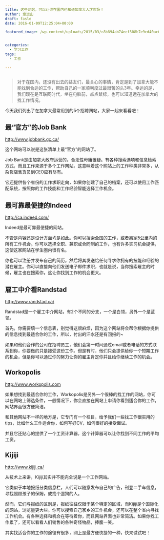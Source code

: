 ```yaml
---
title: 这些网站，可以让你在国内也知道加拿大人才市场！
author: 童远山
draft: fasle
date: 2016-01-09T12:25:04+00:00

featured_image: /wp-content/uploads/2015/03/c8b894ab74ecf308b7e9cd40ac0eafb4.jpeg


categories:
  - 学习工作
tags:
  - 工作

---
```

<img decoding="async" src="http://52sask.qiniudn.com/uploads/article/20150204/c8b894ab74ecf308b7e9cd40ac0eafb4.jpeg" alt="" />

<div>
  <blockquote>
    <p>
      对于在国内，还没有出去的益友们，最关心的事情，肯定是到了加拿大能不能找到合适的工作，帮助自己的一家顺利度过最艰苦的头3年。幸运的是，我们现在是互联网时代，坐在电脑前，点点鼠标，也可以知道远在加拿大的找工作情况。
    </p>
  </blockquote>
  
  <p>
    今天我们列出了在加拿大最常用到的5个招聘网站，大家一起来看看吧！
  </p>
  
  <h2>
    最“官方”的Job Bank
  </h2>
  
  <p>
    <a href="http://www.jobbank.gc.ca/" target="_blank">http://www.jobbank.gc.ca/</a>
  </p>
  
  <p>
    这个网站可以说是这张清单上最“官方”的网站了。
  </p>
  
  <p>
    Job Bank是由加拿大政府运营的，合法性毋庸置疑。有各种搜索选项和信息检索方式，而且工作来源于多个工作网站。这意味着这个网站上的工作种类非常多，从杂货店售货员到CEO应有尽有。
  </p>
  
  <p>
    它还提供各个省份的工作求职走向，如果你创建了自己的档案，还可以使用工作匹配系统，按照你的工作技能和工作经验智能选择工作机会。
  </p>
  
  <h2>
    最可靠最便捷的Indeed
  </h2>
  
  <p>
    <a title="http://ca.indeed.com/" href="http://ca.indeed.com/" target="_blank">http://ca.indeed.com/</a>
  </p>
  
  <p>
    Indeed是最可靠最便捷的网站。
  </p>
  
  <p>
    不管是内容还是设计方面均是如此。你可以搜索全国的工作，或者离家5公里内的所有工作机会。你可以选择全职、兼职或合同制的工作，也有许多实习机会提供，这使这家网站在学生圈内很有名。
  </p>
  
  <p>
    你也可以注册并发布自己的简历，然后将其发送给任何寻求你拥有的技能和经验的潜在雇主。你可以直接向他们发送电子邮件求职，也就是说，当你搜索雇主的时候，雇主也在搜索你，这让你找到工作的机会更大。
  </p>
  
  <h2>
    雇工中介看Randstad
  </h2>
  
  <p>
    <a title="http://www.randstad.ca/" href="http://www.randstad.ca/" target="_blank">http://www.randstad.ca/</a>
  </p>
  
  <p>
    Randstad是一个雇工中介网站，有2个不同的分支，一个是白领，另外一个是蓝领。
  </p>
  
  <p>
    首先，你需要填一个信息表，别觉得这很麻烦，因为这个网站将会帮你根据你提供的信息找到最适合你的工作，所以，付出的汗水还是有回报的~
  </p>
  
  <p>
    如果和他们合作的公司在招聘员工，他们会第一时间通过email或者电话的方式联系到你，你要做的只是接受这份工作。但是有时，他们只会提供给你一个短期工作的机会，但是你可以通过你的努力让你的雇主肯定你并且给你继续工作的机会。
  </p>
  
  <h2>
    Workopolis
  </h2>
  
  <p>
    <a title="http://www.workopolis.com" href="http://www.workopolis.com" target="_blank">http://www.workopolis.com</a>
  </p>
  
  <p>
    如果想找到最适合你的工作，Workopolis是另外一个很棒的找工作的网站，你可以在网站上筛选条件，一般情况下，你会直接在网站上申请你看到适合你的工作，网站界面很方便简洁。
  </p>
  
  <p>
    和其他网站不一样的地方是，它专门有一个栏目，给予我们一些找工作很实用的tips，比如什么工作适合你，如何写好CV，如何很好的接受面试。
  </p>
  
  <p>
    并且它还贴心的提供了一个工资计算器，这个计算器可以让你找到不同工作的平均工资。
  </p>
  
  <h2>
    Kijiji
  </h2>
  
  <p>
    <a title="http://www.kijiji.ca/" href="http://www.kijiji.ca/" target="_blank">http://www.kijiji.ca/</a>
  </p>
  
  <p>
    从技术上来讲，Kijiji其实并不能完全说是一个工作网站。
  </p>
  
  <p>
    它类似于本地报纸分类信息栏，人们可以随意发布自己的广告，刊登二手车信息，寻找照顾孩子的保姆，或找个遛狗的人。
  </p>
  
  <p>
    然而，它们与报纸的区别是，报纸往往仅限于某个特定的区域，而Kijiji是个国际化的网站，浏览量更大些。你可以搜索自己家乡的工作机会，还可以在整个省内寻找工作机会。有各种选择和机会在等待着你，而且网站界面也非常简洁。如果你找工作累了，还可以看看人们销售的各种奇怪物品，捧腹一笑。
  </p>
  
  <p>
    其实找适合你的工作的途径有很多，网上是最方便快捷的一种，快来试试吧！
  </p>
</div>

&nbsp;

&nbsp;

&nbsp;